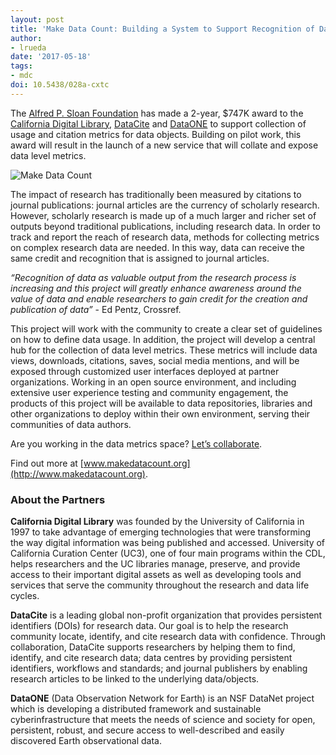 ```yaml
---
layout: post
title: 'Make Data Count: Building a System to Support Recognition of Data as a First Class Research Output'
author: 
- lrueda
date: '2017-05-18'
tags:
- mdc
doi: 10.5438/028a-cxtc
---
```

The [Alfred P. Sloan Foundation](https://sloan.org/) has made a 2-year, $747K award to the [California Digital Library](http://www.cdlib.org/), [DataCite](https://www.datacite.org/) and [DataONE](https://www.dataone.org/) to support collection of usage and citation metrics for data objects. Building on pilot work, this award will result in the launch of a new service that will collate and expose data level metrics.

![Make Data Count](/images/2017/05/mdc.png)

The impact of research has traditionally been measured by citations to journal publications: journal articles are the currency of scholarly research.  However, scholarly research is made up of a much larger and richer set of outputs beyond traditional publications, including research data. In order to track and report the reach of research data, methods for collecting metrics on complex research data are needed.  In this way, data can receive the same credit and recognition that is assigned to journal articles.

*“Recognition of data as valuable output from the research process is increasing and this project will greatly enhance awareness around the value of data and enable researchers to gain credit for the creation and publication of data”* - Ed Pentz, Crossref.

This project will work with the community to create a clear set of guidelines on how to define data usage. In addition, the project will develop a central hub for the collection of data level metrics. These metrics will include data views, downloads, citations, saves, social media mentions, and will be exposed through customized user interfaces deployed at partner organizations. Working in an open source environment, and including extensive user experience testing and community engagement, the products of this project will be available to data repositories, libraries and other organizations to deploy within their own environment, serving their communities of data authors.

Are you working in the data metrics space? [Let’s collaborate](https://goo.gl/forms/ZDReN2HlFZBXIWfa2).

Find out more at [www.makedatacount.org](http://www.makedatacount.org).

### About the Partners

**California Digital Library** was founded by the University of California in 1997 to take advantage of emerging technologies that were transforming the way digital information was being published and accessed. University of California Curation Center (UC3), one of four main programs within the CDL, helps researchers and the UC libraries manage, preserve, and provide access to their important digital assets as well as developing tools and services that serve the community throughout the research and data life cycles.

**DataCite** is a leading global non-profit organization that provides persistent identifiers (DOIs) for research data. Our goal is to help the research community locate, identify, and cite research data with confidence. Through collaboration, DataCite supports researchers by helping them to find, identify, and cite research data; data centres by providing persistent identifiers, workflows and standards; and journal publishers by enabling research articles to be linked to the underlying data/objects.

**DataONE** (Data Observation Network for Earth) is an NSF DataNet project which is developing a distributed framework and sustainable cyberinfrastructure that meets the needs of science and society for open, persistent, robust, and secure access to well-described and easily discovered Earth observational data.

